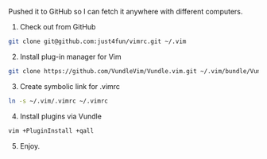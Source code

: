 Pushed it to GitHub so I can fetch it anywhere with different computers.

1. Check out from GitHub

  ```bash
  git clone git@github.com:just4fun/vimrc.git ~/.vim
  ```

2. Install plug-in manager for Vim

  ```bash
  git clone https://github.com/VundleVim/Vundle.vim.git ~/.vim/bundle/Vundle.vim
  ```

3. Create symbolic link for .vimrc

  ```bash
  ln -s ~/.vim/.vimrc ~/.vimrc
  ```

4. Install plugins via Vundle

  ```bash
  vim +PluginInstall +qall
  ```

5. Enjoy.
